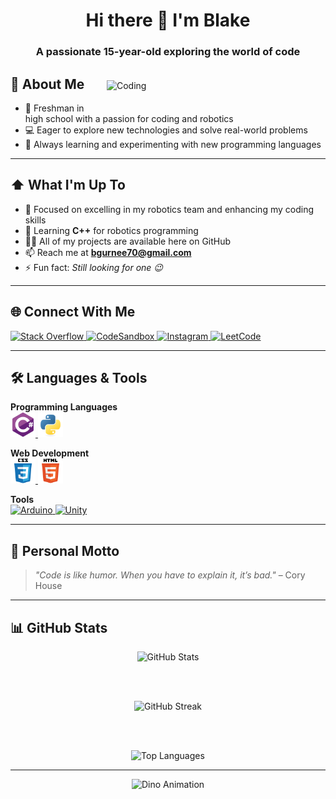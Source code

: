 <h1 align="center">Hi there 👋 I'm Blake</h1>
<h3 align="center">A passionate 15-year-old exploring the world of code</h3>

<p>
  <img align="right" alt="Coding" width="350" 
       style="margin-left: 20px; margin-top: 20px; margin-bottom: 20px;" 
       src="https://miro.medium.com/1*ZSVmWGcc1weENb0ShawWxw.gif" />
</p>

## 📖 About Me
- 🚀 Freshman in high school with a passion for coding and robotics  
- 💻 Eager to explore new technologies and solve real-world problems  
- 🌱 Always learning and experimenting with new programming languages  

---

## ⬆ What I'm Up To
- 🔨 Focused on excelling in my robotics team and enhancing my coding skills  
- 🌱 Learning **C++** for robotics programming  
- 👨‍💻 All of my projects are available here on GitHub  
- 📫 Reach me at **bgurnee70@gmail.com**  
- ⚡ Fun fact: *Still looking for one 😉*  

---

## 🌐 Connect With Me
<p align="left">
<a href="https://stackoverflow.com/users/23311551/blake-gurnee" target="_blank">
  <img src="https://raw.githubusercontent.com/rahuldkjain/github-profile-readme-generator/master/src/images/icons/Social/stack-overflow.svg" alt="Stack Overflow" height="30" width="40" />
</a>
<a href="https://codesandbox.io/u/bgurnee70" target="_blank">
  <img src="https://raw.githubusercontent.com/rahuldkjain/github-profile-readme-generator/master/src/images/icons/Social/codesandbox.svg" alt="CodeSandbox" height="30" width="40" />
</a>
<a href="https://instagram.com/blakegurnee" target="_blank">
  <img src="https://raw.githubusercontent.com/rahuldkjain/github-profile-readme-generator/master/src/images/icons/Social/instagram.svg" alt="Instagram" height="30" width="40" />
</a>
<a href="https://leetcode.com/bgurnee" target="_blank">
  <img src="https://raw.githubusercontent.com/rahuldkjain/github-profile-readme-generator/master/src/images/icons/Social/leet-code.svg" alt="LeetCode" height="30" width="40" />
</a>
</p>

---

## 🛠 Languages & Tools
**Programming Languages**  
<a href="https://learn.microsoft.com/en-us/dotnet/csharp/" target="_blank" rel="noreferrer">
  <img src="https://raw.githubusercontent.com/devicons/devicon/master/icons/csharp/csharp-original.svg" alt="C#" width="40" height="40"/>
</a>
<a href="https://www.python.org" target="_blank" rel="noreferrer">
  <img src="https://raw.githubusercontent.com/devicons/devicon/master/icons/python/python-original.svg" alt="Python" width="40" height="40"/>
</a>  

**Web Development**  
<a href="https://developer.mozilla.org/en-US/docs/Web/CSS" target="_blank" rel="noreferrer">
  <img src="https://raw.githubusercontent.com/devicons/devicon/master/icons/css3/css3-original-wordmark.svg" alt="CSS3" width="40" height="40"/>
</a>
<a href="https://developer.mozilla.org/en-US/docs/Web/HTML" target="_blank" rel="noreferrer">
  <img src="https://raw.githubusercontent.com/devicons/devicon/master/icons/html5/html5-original-wordmark.svg" alt="HTML5" width="40" height="40"/>
</a>  

**Tools**  
<a href="https://www.arduino.cc/" target="_blank" rel="noreferrer">
  <img src="https://cdn.worldvectorlogo.com/logos/arduino-1.svg" alt="Arduino" width="40" height="40"/>
</a>
<a href="https://unity.com/" target="_blank" rel="noreferrer">
  <img src="https://www.vectorlogo.zone/logos/unity3d/unity3d-icon.svg" alt="Unity" width="40" height="40"/>
</a>

---

## 🌟 Personal Motto
> *"Code is like humor. When you have to explain it, it’s bad."* – Cory House  

---

## 📊 GitHub Stats
<div align="center">

  <!-- Biggest -->
  <img src="https://github-readme-stats.vercel.app/api?username=blakegurnee&show_icons=true&locale=en" alt="GitHub Stats" height="180"/>

  <br/><br/>

  <!-- Medium -->
  <img src="https://github-readme-streak-stats.herokuapp.com/?user=blakegurnee" alt="GitHub Streak" height="160"/>

  <br/><br/>

  <!-- Smallest -->
  <img src="https://github-readme-stats.vercel.app/api/top-langs?username=blakegurnee&show_icons=true&locale=en&layout=compact" alt="Top Languages" height="140"/>

</div>

---

<p align="center">
  <img src="https://github.com/saadeghi/saadeghi/raw/master/dino.gif" alt="Dino Animation" />
</p>
